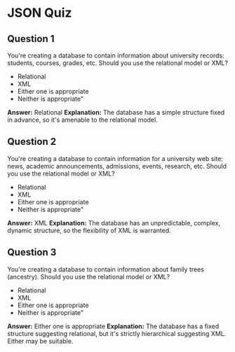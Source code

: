 JSON Quiz 
===============

Question 1
--------------------
You're creating a database to contain information about university records: students, courses, grades, etc. Should you use the relational model or XML?

* Relational
* XML
* Either one is appropriate
* Neither is appropriate"

**Answer:** 
Relational
**Explanation:** 
The database has a simple structure fixed in advance, so it's amenable to the relational model.


Question 2
------------------------
You're creating a database to contain information for a university web site: news, academic announcements, admissions, events, research, etc. Should you use the relational model or XML?

* Relational
* XML
* Either one is appropriate
* Neither is appropriate"

**Answer:** 
XML
**Explanation:** 
The database has an unpredictable, complex, dynamic structure, so the flexibility of XML is warranted.


Question 3
--------------------
You're creating a database to contain information about family trees (ancestry). Should you use the relational model or XML?

* Relational
* XML
* Either one is appropriate
* Neither is appropriate"

**Answer:** 
Either one is appropriate
**Explanation:** 
The database has a fixed structure suggesting relational, but it's strictly hierarchical suggesting XML. Either may be suitable.